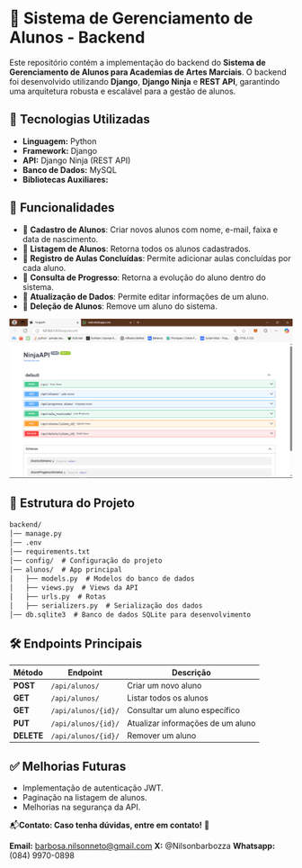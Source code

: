 # 🎯 Sistema de Gerenciamento de Alunos - Backend

Este repositório contém a implementação do backend do **Sistema de Gerenciamento de Alunos para Academias de Artes Marciais**. O backend foi desenvolvido utilizando **Django**, **Django Ninja** e **REST API**, garantindo uma arquitetura robusta e escalável para a gestão de alunos.

## 🚀 Tecnologias Utilizadas

- **Linguagem:** Python
- **Framework:** Django
- **API:** Django Ninja (REST API)
- **Banco de Dados:** MySQL
- **Bibliotecas Auxiliares:**

## 📌 Funcionalidades

- 📌 **Cadastro de Alunos**: Criar novos alunos com nome, e-mail, faixa e data de nascimento.
- 📌 **Listagem de Alunos**: Retorna todos os alunos cadastrados.
- 📌 **Registro de Aulas Concluídas**: Permite adicionar aulas concluídas por cada aluno.
- 📌 **Consulta de Progresso**: Retorna a evolução do aluno dentro do sistema.
- 📌 **Atualização de Dados**: Permite editar informações de um aluno.
- 📌 **Deleção de Alunos**: Remove um aluno do sistema.

![API](image.png)

## 📂 Estrutura do Projeto
```
backend/
│── manage.py
│── .env
│── requirements.txt
│── config/  # Configuração do projeto
│── alunos/  # App principal
│   ├── models.py  # Modelos do banco de dados
│   ├── views.py  # Views da API
│   ├── urls.py  # Rotas
│   ├── serializers.py  # Serialização dos dados
│── db.sqlite3  # Banco de dados SQLite para desenvolvimento
```

## 🛠️ Endpoints Principais

| Método | Endpoint | Descrição |
|---------|----------|------------|
| **POST** | `/api/alunos/` | Criar um novo aluno |
| **GET** | `/api/alunos/` | Listar todos os alunos |
| **GET** | `/api/alunos/{id}/` | Consultar um aluno específico |
| **PUT** | `/api/alunos/{id}/` | Atualizar informações de um aluno |
| **DELETE** | `/api/alunos/{id}/` | Remover um aluno |

## ✅ Melhorias Futuras
- Implementação de autenticação JWT.
- Paginação na listagem de alunos.
- Melhorias na segurança da API.

📬**Contato: Caso tenha dúvidas, entre em contato!** 🚀

**Email:** barbosa.nilsonneto@gmail.com
**X:** @Nilsonbarbozza
**Whatsapp:** (084) 9970-0898
